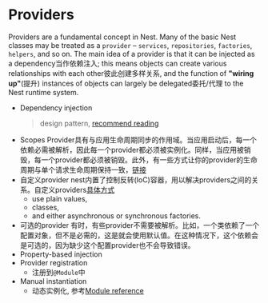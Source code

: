 # Providers
Providers are a fundamental concept in Nest. Many of the basic Nest classes may be treated as a `provider` – `services`, `repositories`, `factories`, `helpers`, and so on. The main idea of a provider is that it can be injected as a dependency当作依赖注入; this means objects can create various relationships with each other彼此创建多样关系, and the function of **"wiring up"**(提升) instances of objects can largely be delegated委托/代理 to the Nest runtime system.

- Dependency injection
  > design pattern, [recommend reading](https://angular.io/guide/dependency-injection)
- Scopes
  Provider具有与应用生命周期同步的作用域。当应用启动后，每一个依赖必需被解析，因此每一个provider都必须被实例化。同样，当应用被销毁，每一个provider都必须被销毁。此外，有一些方式让你的provider的生命周期与单个请求生命周期保持一致，[链接](https://angular.io/guide/dependency-injection)
- 自定义provider
  nest内置了控制反转(IoC)容器，用以解决providers之间的关系。自定义providers[具体方式](https://docs.nestjs.com/fundamentals/dependency-injection)
  - use plain values,
  - classes,
  - and either asynchronous or synchronous factories.
- 可选的provider
  有时，有些provider不需要被解析。比如，一个类依赖了一个配置对象，但不是必需的，这是就会使用默认值。在这种情况下，这个依赖会是可选的，因为缺少这个配置provider也不会导致错误。
- Property-based injection
- Provider registration
  - 注册到`@Module`中
- Manual instantiation
  - 动态实例化, 参考[Module reference](https://docs.nestjs.com/fundamentals/module-ref)